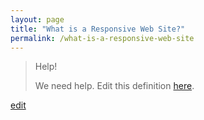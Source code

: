 ```yaml
---
layout: page
title: "What is a Responsive Web Site?"
permalink: /what-is-a-responsive-web-site
---
```


> Help! 
> 
> We need help. Edit this definition <a href="https://github.com/and-digital/tech-definitions/blog/master/definitions/mobile/responsive-web-site.md">here</a>.

<p class="edit-term"><a href="https://github.com/and-digital/tech-definitions/blog/master/definitions/mobile/responsive-web-site.md">edit</a></p>
